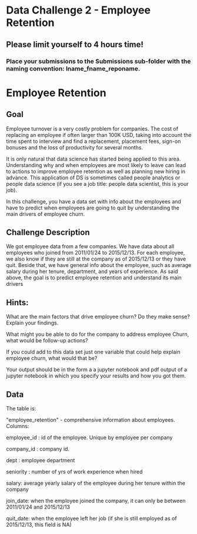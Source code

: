 # Data Challenge 2 - Employee Retention
## Please limit yourself to 4 hours time!
### Place your submissions to the Submissions sub-folder with the naming convention: lname_fname_reponame.


# Employee Retention

## Goal

Employee turnover is a very costly problem for companies. The cost of replacing an employee if often larger than 100K USD, taking into account the time spent to interview and find a replacement, placement fees, sign-on bonuses and the loss of productivity for several months.

It is only natural that data science has started being applied to this area. Understanding why and when employees are most likely to leave can lead to actions to improve employee retention as well as planning new hiring in advance. This application of DS is sometimes called people analytics or people data science (if you see a job title: people data scientist, this is your job).


In this challenge, you have a data set with info about the employees and have to predict when employees are going to quit by understanding the main drivers of employee churn.


## Challenge Description

We got employee data from a few companies. We have data about all employees who joined from 2011/01/24 to 2015/12/13. For each employee, we also know if they are still at the company as of 2015/12/13 or they have quit. Beside that, we have general info about the employee, such as average salary during her tenure, department, and years of experience.
As said above, the goal is to predict employee retention and understand its main drivers


## Hints:
What are the main factors that drive employee churn? Do they make sense? Explain your findings.

What might you be able to do for the company to address employee Churn, what would be follow-up actions?

If you could add to this data set just one variable that could help explain employee churn, what would that be?

Your output should be in the form a a jupyter notebook and pdf output of a jupyter notebook in which you specify your results and how you got them.

## Data

The table is:

"employee_retention" - comprehensive information about employees.
Columns:

employee_id : id of the employee. Unique by employee per company 

company_id : company id. 

dept : employee department 

seniority : number of yrs of work experience when hired 

salary: average yearly salary of the employee during her tenure within the company 

join_date: when the employee joined the company, it can only be between 2011/01/24 and 2015/12/13 

quit_date: when the employee left her job (if she is still employed as of 2015/12/13, this field is NA)
